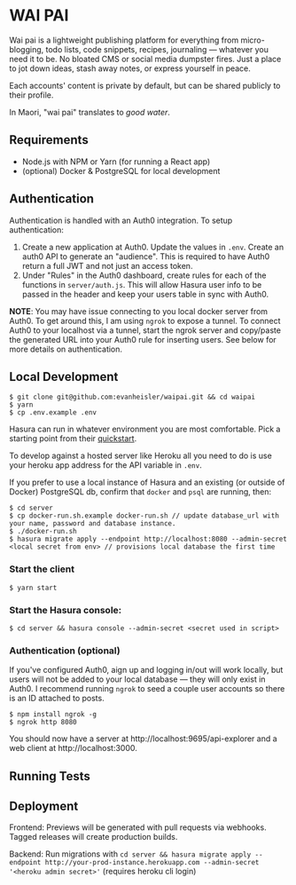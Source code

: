 # WAI PAI

Wai pai is a lightweight publishing platform for everything from micro-blogging, todo lists, code snippets, recipes, journaling — whatever you need it to be. No bloated CMS or social media dumpster fires. Just a place to jot down ideas, stash away notes, or express yourself in peace.

Each accounts' content is private by default, but can be shared publicly to their profile.

In Maori, "wai pai" translates to _good water_.

## Requirements

- Node.js with NPM or Yarn (for running a React app)
- (optional) Docker & PostgreSQL for local development

## Authentication

Authentication is handled with an Auth0 integration. To setup authentication:

1. Create a new application at Auth0. Update the values in `.env`. Create an auth0 API to generate an "audience". This is required to have Auth0 return a full JWT and not just an access token.
2. Under "Rules" in the Auth0 dashboard, create rules for each of the functions in `server/auth.js`. This will allow Hasura user info to be passed in the header and keep your users table in sync with Auth0.

**NOTE**: You may have issue connecting to you local docker server from Auth0. To get around this, I am using `ngrok` to expose a tunnel. To connect Auth0 to your localhost via a tunnel, start the ngrok server and copy/paste the generated URL into your Auth0 rule for inserting users. See below for more details on authentication.

## Local Development

```console
$ git clone git@github.com:evanheisler/waipai.git && cd waipai
$ yarn
$ cp .env.example .env
```

Hasura can run in whatever environment you are most comfortable. Pick a starting point from their [quickstart](https://hasura.io/docs/1.0/graphql/manual/getting-started/docker-simple.html).

To develop against a hosted server like Heroku all you need to do is use your heroku app address for the API variable in `.env`.

If you prefer to use a local instance of Hasura and an existing (or outside of Docker) PostgreSQL db, confirm that `docker` and `psql` are running, then:

```console
$ cd server
$ cp docker-run.sh.example docker-run.sh // update database_url with your name, password and database instance.
$ ./docker-run.sh
$ hasura migrate apply --endpoint http://localhost:8080 --admin-secret <local secret from env> // provisions local database the first time
```

### Start the client

```console
$ yarn start
```

### Start the Hasura console:

```console
$ cd server && hasura console --admin-secret <secret used in script>
```

### Authentication (optional)

If you've configured Auth0, aign up and logging in/out will work locally, but users will not be added to your local database — they will only exist in Auth0. I recommend running `ngrok` to seed a couple user accounts so there is an ID attached to posts.

```console
$ npm install ngrok -g
$ ngrok http 8080
```

You should now have a server at http://localhost:9695/api-explorer and a web client at http://localhost:3000.

## Running Tests

## Deployment

Frontend: Previews will be generated with pull requests via webhooks. Tagged releases will create production builds.

Backend: Run migrations with `cd server && hasura migrate apply --endpoint http://your-prod-instance.herokuapp.com --admin-secret '<heroku admin secret>'` (requires heroku cli login)

